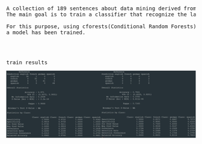 <pre>
A collection of 189 sentences about data mining derived from Wikipedia given in English, French, Spanish, and German.
The main goal is to train a classifier that recognize the language of a given text.

For this purpose, using cforests(Conditional Random Forests) Algorithm and umap(Uniform Manifold Approximation and Projection) for Dimension Reduction,
a model has been trained.




train results                                                  test results  
</pre>


![Results](Report.jpg)
